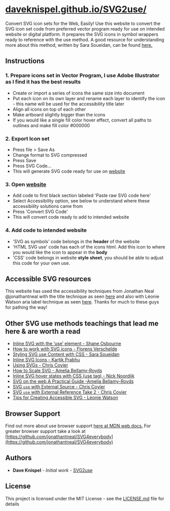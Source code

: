 # [daveknispel.github.io/SVG2use/](daveknispel.github.io/SVG2use/)

Convert SVG icon sets for the Web, Easily!  Use this website to convert the SVG icon set code from preferred vector program ready for use on intended website or digital platform. It prepares the SVG icons in symbol wrappers ready to reference with the use method. A good resource for understanding more about this method, written by Sara Soueidan, can be found [here.](https://tympanus.net/codrops/2015/07/16/styling-SVG-use-content-css/)

## Instructions

### 1. Prepare icons set in Vector Program, I use Adobe Illustrator as I find it has the best results 
* Create or import a series of icons the same size into document
* Put each icon on its own layer and rename each layer to identify the icon - this name will be used for the accessibility title later
* Align all icons on top of each other
* Make artboard slightly bigger than the icons
* If you would like a single fill color hover effect, convert all paths to outlines and make fill color #000000

### 2. Export Icon set
* Press file > Save As
* Change format to SVG compressed
* Press Save
* Press SVG Code...
* This will generate SVG code ready for use on [website](https://daveknispel.github.io/SVG2use/)

### 3. Open [website](https://daveknispel.github.io/SVG2use/)
* Add code to first black section labeled 'Paste raw SVG code here'
* Select Accessibility option, see below to understand where these accessibility solutions came from
* Press 'Convert SVG Code'
* This will convert code ready to add to intended website

### 4. Add code to intended website
* 'SVG as symbols' code belongs in the **header** of the website
* 'HTML SVG use' code has each of the icons html. Add this icon to where you would like the icon to appear in the **body**
* 'CSS' code belongs in website **style sheet**, you should be able to adjust this code for your own use.


## Accessible SVG resources

This website has used the accessibility techniques from Jonathan Neal @jonathantneal with the title technique as seen [here](https://github.com/jonathantneal/SVG4everybody#readability-and-accessibility) and also with Léonie Watson aria label technique as seen [here](https://developer.paciellogroup.com/blog/2013/12/using-aria-enhance-SVG-accessibility/). Thanks for much to these guys for pathing the way!

## Other SVG use methods teachings that lead me here & are worth a read

* [Inline SVG with the ‘use’ element - Shane Osbourne](https://wearejh.com/inline-SVG-use-element/)
* [How to work with SVG icons  - Florens Verschelde](https://fvsch.com/SVG-icons/)
* [Styling SVG use Content with CSS -  Sara Soueidan](https://tympanus.net/codrops/2015/07/16/styling-SVG-use-content-css/)
* [Inline SVG Icons -  Kartik Prabhu](https://kartikprabhu.com/articles/inline-SVG-icons)
* [Using SVGs  -  Chris Coyier](https://css-tricks.com/using-SVG/)
* [How to Scale SVG  -  Amelia Bellamy-Royds](https://css-tricks.com/scale-SVG/)
* [Inline SVG hover states with CSS (use tag)  - Nick Noordijk](https://medium.com/@nicknoordijk/inline-SVG-hover-states-with-css-use-tag-4a336ed75062)
* [SVG on the web A Practical Guide -Amelia Bellamy-Royds](https://SVGontheweb.com/)
* [SVG `use` with External Source  -  Chris Coyier](https://css-tricks.com/SVG-use-external-source/)
* [SVG `use` with External Reference Take 2  -  Chris Coyier](https://css-tricks.com/SVG-use-with-external-reference-take-2/)
* [Tips for Creating Accessible SVG - Léonie Watson](https://www.sitepoint.com/tips-accessible-SVG/)

## Browser Support

Find out more about use browser support [here at MDN web docs.](https://developer.mozilla.org/en-US/docs/Web/SVG/Element/use)
For greater browser support take a look at [https://github.com/jonathantneal/SVG4everybody](https://github.com/jonathantneal/SVG4everybody)

## Authors

* **Dave Knispel** - *Initial work* - [SVG2use](https://daveknispel.github.io/SVG2use/)

## License

This project is licensed under the MIT License - see the [LICENSE.md](LICENSE.md) file for details




